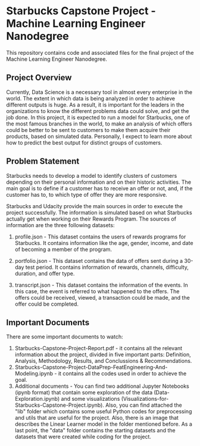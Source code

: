 # Starbucks Capstone Project - Machine Learning Engineer Nanodegree

This repository contains code and associated files for the final project of the Machine Learning Engineer Nanodegree. 

## Project Overview
Currently, Data Science is a necessary tool in almost every enterprise in the world. The extent in which data is being analyzed in order to achieve different outputs is huge. As a result, it is important for the leaders in the organizations to know the different problems data could solve, and get the job done. In this project, it is expected to run a model for Starbucks, one of the most famous branches in the world, to make an analysis of which offers could be better to be sent to customers to make them acquire their products, based on simulated data. Personally, I expect to learn more about how to predict the best output for distinct groups of customers.

## Problem Statement
Starbucks needs to develop a model to identify clusters of customers depending on their personal information and on their historic activities. The main goal is to define if a customer has to receive an offer or not, and, if the customer has to, to which type of offer they are more responsive.

Starbucks and Udacity provide the main sources in order to execute the project successfully. The information is simulated based on what Starbucks actually get when working on their Rewards Program. The sources of information are the three following datasets:

1. profile.json - This dataset contains the users of rewards programs for Starbucks. It contains information like the age, gender, income, and date of becoming a member of the program. 

2. portfolio.json - This dataset contains the data of offers sent during a 30-day test period. It contains information of rewards, channels, difficulty, duration, and offer type.

3. transcript.json - This dataset contains the information of the events. In this case, the event is referred to what happened to the offers. The offers could be received, viewed, a transaction could be made, and the offer could be completed.

## Important Documents
There are some important documents to watch:

1. Starbucks-Capstone-Project-Report.pdf - it contains all the relevant information about the project, divided in five important parts: Definition, Analysis, Methodology, Results, and Conclussions & Recommendations.
2. Starbucks-Capstone-Project-DataPrep-FeatEngineering-And-Modeling.ipynb - it contains all the codes used in order to achieve the goal.
3. Additional documents - You can find two additional Jupyter Notebooks (ipynb format) that contain some exploration of the data (Data-Exploration.ipynb) and some visualizations (Visualizations-for-Starbucks-Capstone-Project.ipynb). Also, you can find attached the "lib" folder which contains some useful Python codes for preprocessing and utils that are useful for the project. Also, there is an image that describes the Linear Learner model in the folder mentioned before. As a last point, the "data" folder contains the starting datasets and the datasets that were created while coding for the project.
